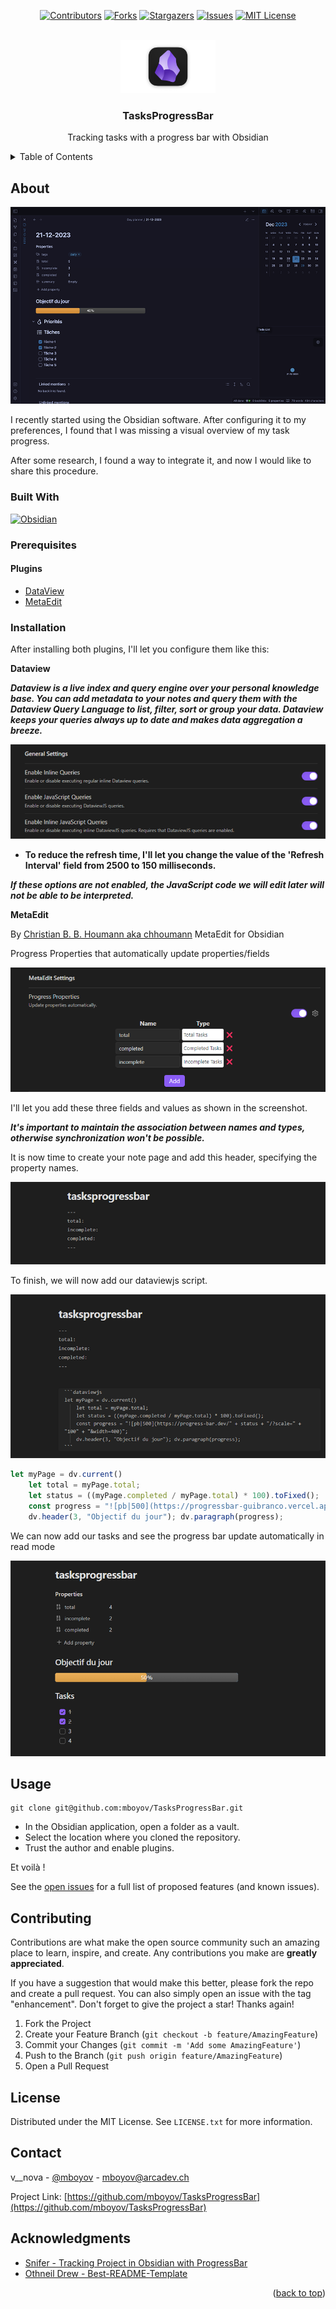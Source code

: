 <!-- Improved compatibility of back to top link: See: https://github.com/othneildrew/Best-README-Template/pull/73 -->
<a name="readme-top"></a>
<!--
*** Thanks for checking out the Best-README-Template. If you have a suggestion
*** that would make this better, please fork the repo and create a pull request
*** or simply open an issue with the tag "enhancement".
*** Don't forget to give the project a star!
*** Thanks again! Now go create something AMAZING! :D
-->



<!-- PROJECT SHIELDS -->
<!--
*** I'm using markdown "reference style" links for readability.
*** Reference links are enclosed in brackets [ ] instead of parentheses ( ).
*** See the bottom of this document for the declaration of the reference variables
*** for contributors-url, forks-url, etc. This is an optional, concise syntax you may use.
*** https://www.markdownguide.org/basic-syntax/#reference-style-links
-->
<div align="center">

[![Contributors][contributors-shield]][contributors-url]
[![Forks][forks-shield]][forks-url]
[![Stargazers][stars-shield]][stars-url]
[![Issues][issues-shield]][issues-url]
[![MIT License][license-shield]][license-url]

</div>

<!-- PROJECT LOGO -->
<br />
<div align="center">
  <a href="https://github.com/mboyov/TasksProgressBar">
    <img src="images/logo.png" alt="Logo" width="30%" height="auto">
  </a>

<h3 align="center">TasksProgressBar</h3>

  <p align="center">
    Tracking tasks with a progress bar with Obsidian
  </p>
</div>



<!-- TABLE OF CONTENTS -->
<details>
  <summary>Table of Contents</summary>
  <ol>
    <li>
      <a href="#about-the-project">About The Project</a>
      <ul>
        <li><a href="#built-with">Built With</a></li>
      </ul>
    </li>
    <li>
      <ul>
        <li><a href="#prerequisites">Prerequisites</a></li>
        <li><a href="#installation">Installation</a></li>
      </ul>
    </li>
    <li><a href="#usage">Usage</a></li>
    <li><a href="#contributing">Contributing</a></li>
    <li><a href="#license">License</a></li>
    <li><a href="#contact">Contact</a></li>
    <li><a href="#acknowledgments">Acknowledgments</a></li>
  </ol>
</details>



<!-- ABOUT THE PROJECT -->
## About

[![Product Name Screen Shot][product-screenshot]]()

I recently started using the Obsidian software. After configuring it to my preferences, I found that I was missing a visual overview of my task progress.

After some research, I found a way to integrate it, and now I would like to share this procedure.


### Built With

[![Obsidian][Obsidian.md]][Obsidian-url]

### Prerequisites

#### Plugins

* [DataView](https://blacksmithgu.github.io/obsidian-dataview/)
* [MetaEdit](https://github.com/chhoumann/MetaEdit)


### Installation

After installing both plugins, I'll let you configure them like this:

**Dataview**

***Dataview is a live index and query engine over your personal knowledge base. You can add metadata to your notes and query them with the Dataview Query Language to list, filter, sort or group your data. Dataview keeps your queries always up to date and makes data aggregation a breeze.***
 
![dataview_config][dataviewconfig-screenshot]

- **To reduce the refresh time, I'll let you change the value of the 'Refresh Interval' field from 2500 to 150 milliseconds.**

***If these options are not enabled, the JavaScript code we will edit later will not be able to be interpreted.***

**MetaEdit**

By [Christian B. B. Houmann aka chhoumann](https://github.com/chhoumann/MetaEdit) MetaEdit for Obsidian

Progress Properties that automatically update properties/fields  

![metaedit-config][metaeditconfig-screenshot]

I'll let you add these three fields and values as shown in the screenshot.

***It's important to maintain the association between names and types, otherwise synchronization won't be possible.***

It is now time to create your note page and add this header, specifying the property names.

![header][header-screenshot]

To finish, we will now add our dataviewjs script.

![dataviewjs][dataviewjs-screenshot]

```js
let myPage = dv.current()
    let total = myPage.total;
    let status = ((myPage.completed / myPage.total) * 100).toFixed();
    const progress = "![pb|500](https://progressbar-guibranco.vercel.app/" + status + "/?scale=" + "100" + "&width=400)";
    dv.header(3, "Objectif du jour"); dv.paragraph(progress);
```

We can now add our tasks and see the progress bar update automatically in read mode

![progressbar][progressbar-screenshot]

<!-- USAGE EXAMPLES -->
## Usage

```shell
git clone git@github.com:mboyov/TasksProgressBar.git
```
- In the Obsidian application, open a folder as a vault.
- Select the location where you cloned the repository.
- Trust the author and enable plugins.

Et voilà !


See the [open issues](https://github.com/mboyov/TasksProgressBar/issues) for a full list of proposed features (and known issues).

<!-- CONTRIBUTING -->
## Contributing

Contributions are what make the open source community such an amazing place to learn, inspire, and create. Any contributions you make are **greatly appreciated**.

If you have a suggestion that would make this better, please fork the repo and create a pull request. You can also simply open an issue with the tag "enhancement".
Don't forget to give the project a star! Thanks again!

1. Fork the Project
2. Create your Feature Branch (`git checkout -b feature/AmazingFeature`)
3. Commit your Changes (`git commit -m 'Add some AmazingFeature'`)
4. Push to the Branch (`git push origin feature/AmazingFeature`)
5. Open a Pull Request

<!-- LICENSE -->
## License

Distributed under the MIT License. See `LICENSE.txt` for more information.


<!-- CONTACT -->
## Contact

v__nova - [@mboyov](https://twitter.com/mboyov) - mboyov@arcadev.ch 

Project Link: [https://github.com/mboyov/TasksProgressBar](https://github.com/mboyov/TasksProgressBar)

<!-- ACKNOWLEDGMENTS -->
## Acknowledgments

* [Snifer - Tracking Project in Obsidian with ProgressBar](https://github.com/Snifer/Curso-obsidian-desde-0/blob/main/TrackingProjects%20Obsidian.md)
* [Othneil Drew - Best-README-Template ](https://github.com/othneildrew/Best-README-Template) 

<p align="right">(<a href="#readme-top">back to top</a>)</p>

<!-- MARKDOWN LINKS & IMAGES -->
<!-- https://www.markdownguide.org/basic-syntax/#reference-style-links -->
[contributors-shield]: https://img.shields.io/github/contributors/mboyov/TasksProgressBar.svg?style=for-the-badge
[contributors-url]: https://github.com/mboyov/TasksProgressBar/graphs/contributors
[forks-shield]: https://img.shields.io/github/forks/mboyov/TasksProgressBar.svg?style=for-the-badge
[forks-url]: https://github.com/mboyov/TasksProgressBar/network/members
[stars-shield]: https://img.shields.io/github/stars/mboyov/TasksProgressBar.svg?style=for-the-badge
[stars-url]: https://github.com/mboyov/TasksProgressBar/stargazers
[issues-shield]: https://img.shields.io/github/issues/mboyov/TasksProgressBar.svg?style=for-the-badge
[issues-url]: https://github.com/mboyov/TasksProgressBar/issues
[license-shield]: https://img.shields.io/github/license/mboyov/TasksProgressBar.svg?style=for-the-badge
[license-url]: https://github.com/mboyov/TasksProgressBar/blob/main/LICENSE.txt
[product-screenshot]: images/screenshot.png
[dataviewconfig-screenshot]: images/dataview_config.png
[metaeditconfig-screenshot]: images/metaedit_config.png
[header-screenshot]: images/header.png
[dataviewjs-screenshot]: images/dataviewjs.png
[progressbar-screenshot]: images/progressbar.png
[Obsidian.md]: https://img.shields.io/badge/Obsidian-black?logo=Obsidian&logoColor=purple
[Obsidian-url]: https://obsidian.md/
[Dataview-url]: https://blacksmithgu.github.io/obsidian-dataview/
[MetaEdit-url]: https://github.com/chhoumann/MetaEdit
